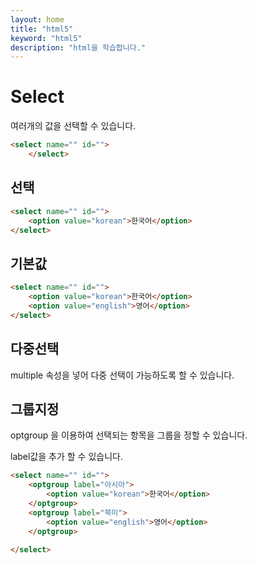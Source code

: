 ```yaml
---
layout: home
title: "html5"
keyword: "html5"
description: "html을 학습합니다."
---
```


# Select
여러개의 값을 선택할 수 있습니다.

```html
<select name="" id="">
    </select>
```

## 선택

```html
<select name="" id="">
    <option value="korean">한국어</option>
</select>
```

## 기본값

```html
<select name="" id="">
    <option value="korean">한국어</option>
    <option value="english">영어</option>
</select>
```

## 다중선택
multiple 속성을 넣어 다중 선택이 가능하도록 할 수 있습니다.


## 그룹지정
optgroup 을 이용하여 선택되는 항목을 그룹을 정할 수 있습니다.

label값을 추가 할 수 있습니다.

```html
<select name="" id="">
    <optgroup label="아시아">
        <option value="korean">한국어</option>
    </optgroup>
    <optgroup label="북미">    
        <option value="english">영어</option>
    </optgroup>
    
</select>
```


